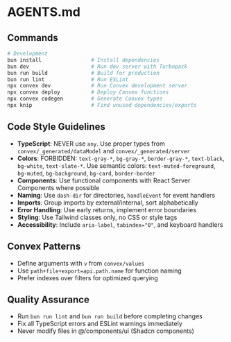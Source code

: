 # AGENTS.md

## Commands

```bash
# Development
bun install                # Install dependencies
bun dev                    # Run dev server with Turbopack
bun run build              # Build for production
bun run lint               # Run ESLint
npx convex dev             # Run Convex development server
npx convex deploy          # Deploy Convex functions
npx convex codegen         # Generate Convex types
npx knip                   # Find unused dependencies/exports
```

## Code Style Guidelines

- **TypeScript**: NEVER use `any`. Use proper types from `convex/_generated/dataModel` and `convex/_generated/server`
- **Colors**: FORBIDDEN: `text-gray-*`, `bg-gray-*`, `border-gray-*`, `text-black`, `bg-white`, `text-slate-*`. Use semantic colors: `text-muted-foreground`, `bg-muted`, `bg-background`, `bg-card`, `border-border`
- **Components**: Use functional components with React Server Components where possible
- **Naming**: Use `dash-dir` for directories, `handleEvent` for event handlers
- **Imports**: Group imports by external/internal, sort alphabetically
- **Error Handling**: Use early returns, implement error boundaries
- **Styling**: Use Tailwind classes only, no CSS or style tags
- **Accessibility**: Include `aria-label`, `tabindex="0"`, and keyboard handlers

## Convex Patterns

- Define arguments with `v` from `convex/values`
- Use `path+file+export=api.path.name` for function naming
- Prefer indexes over filters for optimized querying

## Quality Assurance

- Run `bun run lint` and `bun run build` before completing changes
- Fix all TypeScript errors and ESLint warnings immediately
- Never modify files in @/components/ui (Shadcn components)
